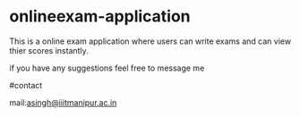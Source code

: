 # onlineexam-application


This is a online exam application where users can write exams and can view thier scores instantly.


if you have any suggestions feel free to message me

#contact

mail:asingh@iiitmanipur.ac.in
